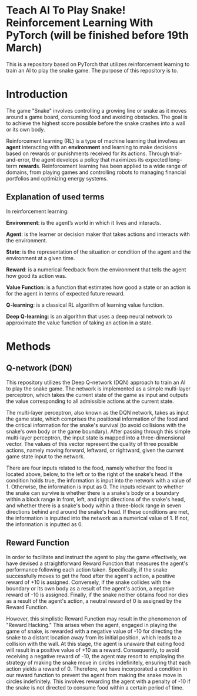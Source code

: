 # Teach AI To Play Snake! Reinforcement Learning With PyTorch (will be finished before 19th March)



This is a repository based on PyTorch that utilizes reinforcement learning to train an AI to play the snake game. The purpose of this repository is to.

# Introduction

The game "Snake" involves controlling a growing line or snake as it moves around a game board, consuming food and avoiding obstacles. The goal is to achieve the highest score possible before the snake crashes into a wall or its own body.

Reinforcement learning (RL) is a type of machine learning that involves an **agent** interacting with an **environment** and learning to make decisions based on rewards or punishments received for its actions. Through trial-and-error, the agent develops a policy that maximizes its expected long-term **reward**s. Reinforcement learning has been applied to a wide range of domains, from playing games and controlling robots to managing financial portfolios and optimizing energy systems. 

## Explanation of used terms
In reinforcement learning:

**Environment**: is the agent’s world in which it lives and interacts.

**Agent**: is the learner or decision maker that takes actions and interacts with the environment.

**State**: is the representation of the situation or condition of the agent and the environment at a given time.

**Reward**: is a numerical feedback from the environment that tells the agent how good its action was.

**Value Function**: is a function that estimates how good a state or an action is for the agent in terms of expected future reward.

**Q-learning**: is a classical RL algorithm of learning value function.

**Deep Q-learning**: is an algorithm that uses a deep neural network to approximate the value function of taking an action in a state.

# Methods

## Q-network (DQN)

This repository utilizes the Deep Q-network (DQN) approach to train an AI to play the snake game. The network is implemented as a simple multi-layer perceptron, which takes the current state of the game as input and outputs the value corresponding to all admissible actions at the current state.

The multi-layer perceptron, also known as the DQN network, takes as input the game state, which comprises the positional information of the food and the critical information for the snake's survival (to avoid collisions with the snake's own body or the game boundary). After passing through this simple multi-layer perceptron, the input state is mapped into a three-dimensional vector. The values of this vector represent the quality of three possible actions, namely moving forward, leftward, or rightward, given the current game state input to the network. 

There are four inputs related to the food, namely whether the food is located above, below, to the left or to the right of the snake's head. If the condition holds true, the information is input into the network with a value of 1. Otherwise, the information is input as 0. The inputs relevant to whether the snake can survive is whether there is a snake's body or a boundary within a block range in front, left, and right directions of the snake's head, and whether there is a snake's body within a three-block range in seven directions behind and around the snake's head. If these conditions are met, the information is inputted into the network as a numerical value of 1. If not, the information is inputted as 0.

## Reward Function

In order to facilitate and instruct the agent to play the game effectively, we have devised a straightforward Reward Function that measures the agent's performance following each action taken. Specifically, if the snake successfully moves to get the food after the agent's action, a positive reward of +10 is assigned. Conversely, if the snake collides with the boundary or its own body as a result of the agent's action, a negative reward of -10 is assigned. Finally, if the snake neither obtains food nor dies as a result of the agent's action, a neutral reward of 0 is assigned by the Reward Function.

However, this simplistic Reward Function may result in the phenomenon of "Reward Hacking." This arises when the agent, engaged in playing the game of snake, is rewarded with a negative value of -10 for directing the snake to a distant location away from its initial position, which leads to a collision with the wall. At this stage, the agent is unaware that eating food will result in a positive value of +10 as a reward. Consequently, to avoid receiving a negative reward of -10, the agent may resort to employing the strategy of making the snake move in circles indefinitely, ensuring that each action yields a reward of 0. Therefore, we have incorporated a condition in our reward function to prevent the agent from making the snake move in circles indefinitely. This involves rewarding the agent with a penalty of -10 if the snake is not directed to consume food within a certain period of time.








